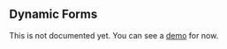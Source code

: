 ## Dynamic Forms

This is not documented yet. You can see a [demo](http://bootstrap-taghelpers.abp.io/Components/DynamicForms) for now.